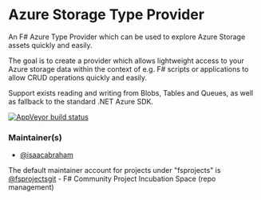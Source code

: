 Azure Storage Type Provider
===========================

An F# Azure Type Provider which can be used to explore Azure Storage assets quickly and easily.

The goal is to create a provider which allows lightweight access to your Azure storage data within the context of e.g. F# scripts or applications to allow CRUD operations quickly and easily.

Support exists reading and writing from Blobs, Tables and Queues, as well as fallback to the standard .NET Azure SDK.

[![AppVeyor build status](https://ci.appveyor.com/api/projects/status/github/fsprojects/AzureStorageTypeProvider?svg=true)](https://ci.appveyor.com/project/fsprojectsgit/azurestoragetypeprovider)

### Maintainer(s)

- [@isaacabraham](https://github.com/isaacabraham)

The default maintainer account for projects under "fsprojects" is [@fsprojectsgit](https://github.com/fsprojectsgit) - F# Community Project Incubation Space (repo management)
